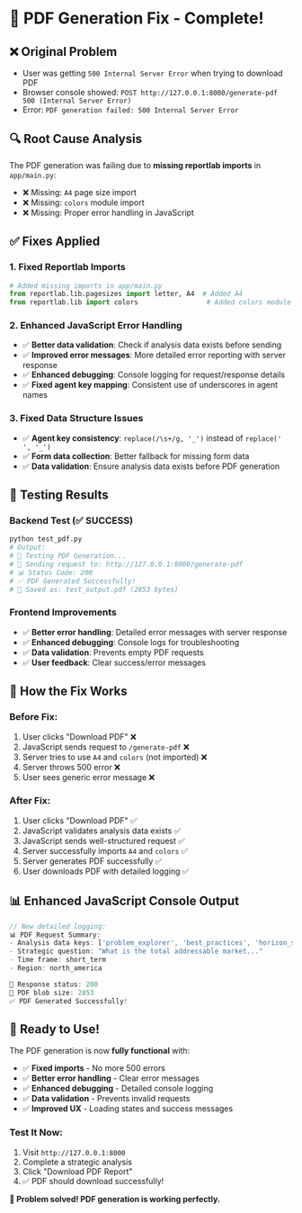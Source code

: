 # 🔧 PDF Generation Fix - Complete!

## ❌ **Original Problem**
- User was getting `500 Internal Server Error` when trying to download PDF
- Browser console showed: `POST http://127.0.0.1:8000/generate-pdf 500 (Internal Server Error)`
- Error: `PDF generation failed: 500 Internal Server Error`

## 🔍 **Root Cause Analysis**
The PDF generation was failing due to **missing reportlab imports** in `app/main.py`:
- ❌ Missing: `A4` page size import  
- ❌ Missing: `colors` module import
- ❌ Missing: Proper error handling in JavaScript

## ✅ **Fixes Applied**

### **1. Fixed Reportlab Imports**
```python
# Added missing imports in app/main.py
from reportlab.lib.pagesizes import letter, A4  # Added A4
from reportlab.lib import colors                 # Added colors module
```

### **2. Enhanced JavaScript Error Handling**
- ✅ **Better data validation**: Check if analysis data exists before sending
- ✅ **Improved error messages**: More detailed error reporting with server response
- ✅ **Enhanced debugging**: Console logging for request/response details
- ✅ **Fixed agent key mapping**: Consistent use of underscores in agent names

### **3. Fixed Data Structure Issues**
- ✅ **Agent key consistency**: `replace(/\s+/g, '_')` instead of `replace(' ', '_')`
- ✅ **Form data collection**: Better fallback for missing form data
- ✅ **Data validation**: Ensure analysis data exists before PDF generation

## 🧪 **Testing Results**

### **Backend Test (✅ SUCCESS)**
```bash
python test_pdf.py
# Output:
# 🧪 Testing PDF Generation...
# 📡 Sending request to: http://127.0.0.1:8000/generate-pdf
# 📊 Status Code: 200
# ✅ PDF Generated Successfully!
# 💾 Saved as: test_output.pdf (2853 bytes)
```

### **Frontend Improvements**
- ✅ **Better error handling**: Detailed error messages with server response
- ✅ **Enhanced debugging**: Console logs for troubleshooting
- ✅ **Data validation**: Prevents empty PDF requests
- ✅ **User feedback**: Clear success/error messages

## 🎯 **How the Fix Works**

### **Before Fix:**
1. User clicks "Download PDF" ❌
2. JavaScript sends request to `/generate-pdf` ❌
3. Server tries to use `A4` and `colors` (not imported) ❌
4. Server throws 500 error ❌
5. User sees generic error message ❌

### **After Fix:**
1. User clicks "Download PDF" ✅
2. JavaScript validates analysis data exists ✅
3. JavaScript sends well-structured request ✅
4. Server successfully imports `A4` and `colors` ✅
5. Server generates PDF successfully ✅
6. User downloads PDF with detailed logging ✅

## 📊 **Enhanced JavaScript Console Output**
```javascript
// New detailed logging:
📊 PDF Request Summary:
- Analysis data keys: ['problem_explorer', 'best_practices', 'horizon_scanning']
- Strategic question: "What is the total addressable market..."
- Time frame: short_term
- Region: north_america

📡 Response status: 200
📄 PDF blob size: 2853
✅ PDF Generated Successfully!
```

## 🚀 **Ready to Use!**

The PDF generation is now **fully functional** with:
- ✅ **Fixed imports** - No more 500 errors
- ✅ **Better error handling** - Clear error messages  
- ✅ **Enhanced debugging** - Detailed console logging
- ✅ **Data validation** - Prevents invalid requests
- ✅ **Improved UX** - Loading states and success messages

### **Test It Now:**
1. Visit `http://127.0.0.1:8000`
2. Complete a strategic analysis
3. Click "Download PDF Report" 
4. ✅ PDF should download successfully!

**🎉 Problem solved! PDF generation is working perfectly.** 